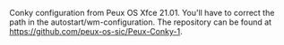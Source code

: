 Conky configuration from Peux OS Xfce 21.01. You'll have to correct the path in the autostart/wm-configuration. The repository can be found at https://github.com/peux-os-sic/Peux-Conky-1.